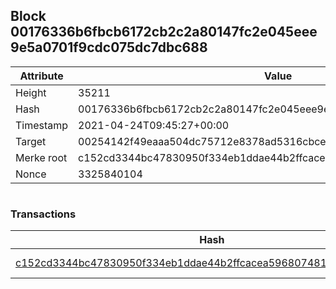 ## Block 00176336b6fbcb6172cb2c2a80147fc2e045eee9e5a0701f9cdc075dc7dbc688

Attribute | Value
--- | ---
Height | 35211
Hash | 00176336b6fbcb6172cb2c2a80147fc2e045eee9e5a0701f9cdc075dc7dbc688
Timestamp | 2021-04-24T09:45:27+00:00
Target | 00254142f49eaaa504dc75712e8378ad5316cbcead634704b3734b6271167cc4
Merke root | c152cd3344bc47830950f334eb1ddae44b2ffcacea5968074817ea7cb6232346
Nonce | 3325840104

```

```

### Transactions

Hash | Amount
--- | ---
[c152cd3344bc47830950f334eb1ddae44b2ffcacea5968074817ea7cb6232346](c152cd3344bc47830950f334eb1ddae44b2ffcacea5968074817ea7cb6232346.md) | 10.00000000 SKEPTI 
